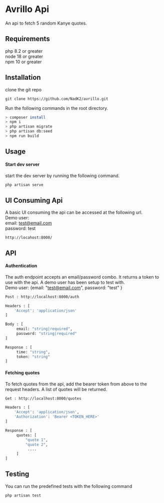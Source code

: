 # Avrillo Api

An api to fetch 5 random Kanye quotes.

## Requirements

php 8.2 or greater\
node 18 or greater\
npm 10 or greater

## Installation

clone the git repo
```
git clone https://github.com/NadK2/avrillo.git
```

Run the following commands in the root directory.
```bash
> composer install
> npm i
> php artisan migrate
> php artisan db:seed
> npm run build
```

## Usage
#### Start dev server
start the dev server by running the following command.
```bash
php artisan serve
```
## UI Consuming Api
A basic UI consuming the api can be accessed at the following url.\
Demo user:\
email: test@email.com\
password: test
```
http://locahost:8000/
```

## API
#### Authentication
The auth endpoint accepts an email/password combo. It returns a token to use with the api. A demo user has been setup to test with.\
Demo user: {email: "test@email.com", password: "test" }
```bash
Post : http://localhost:8000/auth

Headers : [
    'Accept': 'application/json'
]

Body : [ 
     email: "string|required",
     password: "string|required"
]

Response : [ 
     time: "string",
     token: "string"
]
```

#### Fetching quotes
To fetch quotes from the api, add the bearer token from above to the request headers. A list of quotes will be returned.
```bash
Get : http://localhost:8000/quotes

Headers : [
    'Accept': 'application/json',
    'Authorization': 'Bearer <TOKEN_HERE>'
]

Response : [ 
     quotes: [
         "quote 1",
         "quote 2",
          ....
     ]
]
```


## Testing
You can run the predefined tests with the following command
```bash
php artisan test
```
